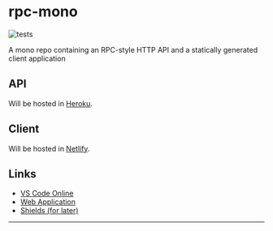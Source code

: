 # rpc-mono

![tests][shield-tests]

A mono repo containing an RPC-style HTTP API and a statically generated client application

## API

Will be hosted in [Heroku][hosting-heroku].

## Client

Will be hosted in [Netlify][hosting-netlify].

## Links

- [VS Code Online](https://vscode.dev/github/ZacharyGodfrey/rpc-mono)
- [Web Application][app]
- [Shields (for later)](https://shields.io/)

---

[shield-tests]: https://img.shields.io/github/workflow/status/ZacharyGodfrey/rpc-mono/test/main?label=tests&style=flat-square
[hosting-heroku]: https://heroku.com
[hosting-netlify]: https://netlify.com
[app]: https://github.com/ZacharyGodfrey/rpc-mono